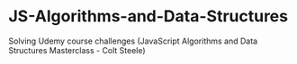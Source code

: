 # JS-Algorithms-and-Data-Structures
Solving Udemy course challenges (JavaScript Algorithms and Data Structures Masterclass - Colt Steele)
